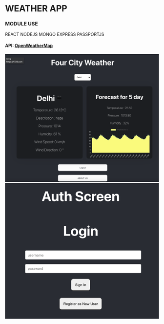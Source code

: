 # WEATHER APP

### MODULE USE
REACT NODEJS MONGO EXPRESS PASSPORTJS


#### API: [OpenWeatherMap](https://openweathermap.org/api)

![ss](./client/public/ss1.png)
![ss2](./client/public/ss2.png)